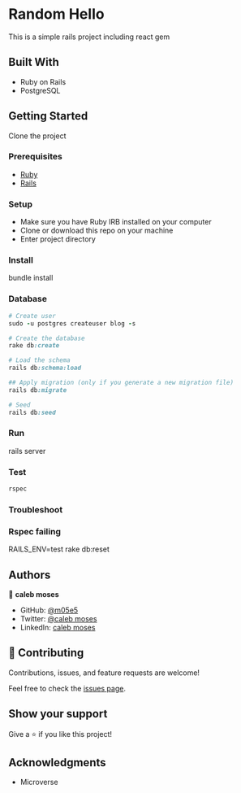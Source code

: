 # Random Hello

This is a simple rails project including react gem

## Built With

- Ruby on Rails
- PostgreSQL

## Getting Started

Clone the project

### Prerequisites

- [Ruby](https://www.ruby-lang.org/en/)
- [Rails](https://gorails.com/)

### Setup

- Make sure you have Ruby IRB installed on your computer
- Clone or download this repo on your machine
- Enter project directory

### Install

bundle install

### Database

```rb
# Create user
sudo -u postgres createuser blog -s

# Create the database
rake db:create

# Load the schema
rails db:schema:load

## Apply migration (only if you generate a new migration file)
rails db:migrate

# Seed
rails db:seed

```

### Run

rails server

### Test

```rb
rspec
```

### Troubleshoot

### Rspec failing

RAILS_ENV=test rake db:reset

## Authors

👤 **caleb moses**

- GitHub: [@m05e5](https://github.com/m05e5)
- Twitter: [@caleb moses](https://twitter.com/CalebMo69401446)
- LinkedIn: [caleb moses](https://www.linkedin.com/in/caleb-moses/)

## 🤝 Contributing

Contributions, issues, and feature requests are welcome!

Feel free to check the [issues page](../../issues/).

## Show your support

Give a ⭐️ if you like this project!

## Acknowledgments

- Microverse
